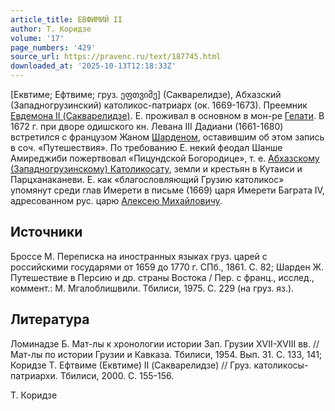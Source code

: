 ```yaml
---
article_title: ЕВФИМИЙ II
author: Т. Коридзе
volume: '17'
page_numbers: '429'
source_url: https://pravenc.ru/text/187745.html
downloaded_at: '2025-10-13T12:18:33Z'
---
```


[Еквтиме; Ефтвиме; груз. ეფთვიმე] (Сакварелидзе), Абхазский (Западногрузинский) католикос-патриарх (ок. 1669-1673). Преемник [Евдемона II (Сакварелидзе)](<https://pravenc.ru/text/Евдемона II (Сакварелидзе).html>). Е. проживал в основном в мон-ре [Гелати](https://pravenc.ru/text/Гелати.html). В 1672 г. при дворе одишского кн. Левана III Дадиани (1661-1680) встретился с французом Жаном [Шарденом](https://pravenc.ru/text/Шарденом.html), оставившим об этом запись в соч. «Путешествия». По требованию Е. некий феодал Шанше Амиреджиби пожертвовал «Пицундской Богородице», т. е. [Абхазскому (Западногрузинскому) Католикосату](<https://pravenc.ru/text/Абхазскому (Западногрузинскому) Католикосату.html>), земли и крестьян в Кутаиси и Парцханаканеви. Е. как «благословляющий Грузию католикос» упомянут среди глав Имерети в письме (1669) царя Имерети Баграта IV, адресованном рус. царю [Алексею Михайловичу](<https://pravenc.ru/text/Алексей Михайлович.html>).

## Источники

Броссе М. Переписка на иностранных языках груз. царей с российскими государями от 1659 до 1770 г. СПб., 1861. С. 82; Шарден Ж. Путешествие в Персию и др. страны Востока / Пер. с франц., исслед., коммент.: М. Мгалоблишвили. Тбилиси, 1975. С. 229 (на груз. яз.).

## Литература

Ломинадзе Б. Мат-лы к хронологии истории Зап. Грузии XVII-XVIII вв. // Мат-лы по истории Грузии и Кавказа. Тбилиси, 1954. Вып. 31. С. 133, 141; Коридзе Т. Ефтвиме (Еквтиме) II (Сакварелидзе) // Груз. католикосы-патриархи. Тбилиси, 2000. С. 155-156.

Т. Коридзе
